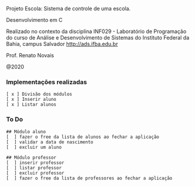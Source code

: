 
Projeto Escola: Sistema de controle de uma escola.

Desenvolvimento em C

Realizado no contexto da disciplina INF029 - Laboratório de Programação
do curso de Análise e Desenvolvimento de Sistemas do Instituto Federal da Bahia, campus Salvador
http://ads.ifba.edu.br

Prof. Renato Novais

@2020


 ### Implementações realizadas
	[ x ] Divisão dos módulos
	[ x ] Inserir aluno
	[ x ] Listar alunos

 ### To Do
 	## Módulo aluno
 	[  ] fazer o free da lista de alunos ao fechar a aplicação
 	[  ] validar a data de nascimento
 	[  ] excluir um aluno

 	## Módulo professor
 	[  ] inserir professor
 	[  ] listar professor
 	[  ] excluir professor
	[  ] fazer o free da lista de professores ao fechar a aplicação

